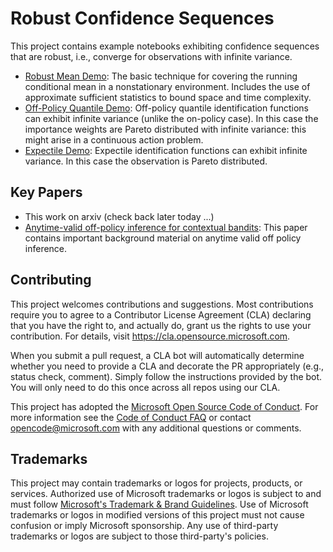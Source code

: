 # Robust Confidence Sequences

This project contains example notebooks exhibiting confidence sequences that are robust, i.e., converge for observations with infinite variance.

  * [Robust Mean Demo](csrobustmean.ipynb): The basic technique for covering the running conditional mean in a nonstationary environment.  Includes the use of approximate sufficient statistics to bound space and time complexity.
  * [Off-Policy Quantile Demo](csnsopquantile.ipynb): Off-policy quantile identification functions can exhibit infinite variance (unlike the on-policy case).  In this case the importance weights are Pareto distributed with infinite variance: this might arise in a continuous action problem.
  * [Expectile Demo](csnsexpectile.ipynb): Expectile identification functions can exhibit infinite variance.  In this case the observation is Pareto distributed.

## Key Papers

  * This work on arxiv (check back later today ...)
  * [Anytime-valid off-policy inference for contextual bandits](https://arxiv.org/abs/2210.10768): This paper contains important background material on anytime valid off policy inference.

## Contributing

This project welcomes contributions and suggestions.  Most contributions require you to agree to a
Contributor License Agreement (CLA) declaring that you have the right to, and actually do, grant us
the rights to use your contribution. For details, visit https://cla.opensource.microsoft.com.

When you submit a pull request, a CLA bot will automatically determine whether you need to provide
a CLA and decorate the PR appropriately (e.g., status check, comment). Simply follow the instructions
provided by the bot. You will only need to do this once across all repos using our CLA.

This project has adopted the [Microsoft Open Source Code of Conduct](https://opensource.microsoft.com/codeofconduct/).
For more information see the [Code of Conduct FAQ](https://opensource.microsoft.com/codeofconduct/faq/) or
contact [opencode@microsoft.com](mailto:opencode@microsoft.com) with any additional questions or comments.

## Trademarks

This project may contain trademarks or logos for projects, products, or services. Authorized use of Microsoft 
trademarks or logos is subject to and must follow 
[Microsoft's Trademark & Brand Guidelines](https://www.microsoft.com/en-us/legal/intellectualproperty/trademarks/usage/general).
Use of Microsoft trademarks or logos in modified versions of this project must not cause confusion or imply Microsoft sponsorship.
Any use of third-party trademarks or logos are subject to those third-party's policies.
